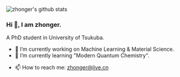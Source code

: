 <!-- prettier-ignore-start -->
<!-- markdownlint-disable -->
![zhonger's github stats](https://github-readme-stats.vercel.app/api?username=zhonger&show_icons=true&theme=radical)
<!--<img align="right" src="https://github-readme-stats.vercel.app/api?username=zhonger&show_icons=true&icon_color=CE1D2D&text_color=718096&bg_color=ffffff&hide_title=true" />-->
<!-- markdownlint-enable -->
<!-- prettier-ignore-end -->

### Hi 👋, I am zhonger.

<!--
**zhonger/zhonger** is a ✨ _special_ ✨ repository because its `README.md` (this file) appears on your GitHub profile. -->



A PhD student in University of Tsukuba.

- 🔭 I’m currently working on Machine Learning & Material Science.
- 🌱 I’m currently learning "Modern Quantum Chemistry".
<!-- - 👯 I’m looking to collaborate on ... 
- 🤔 I’m looking for help with ... 
- 💬 Ask me about ... -->
- 📫 How to reach me: zhonger@live.cn
<!--
- 😄 Pronouns: ...
- ⚡ Fun fact: ...
-->
